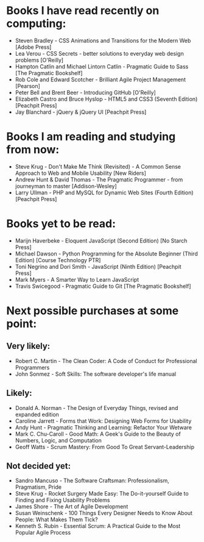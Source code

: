 # Books I have read recently on computing:

- Steven Bradley - CSS Animations and Transitions for the Modern Web [Adobe Press]
- Lea Verou - CSS Secrets - better solutions to everyday web design problems [O'Reilly]
- Hampton Catlin and Michael Lintorn Catlin - Pragmatic Guide to Sass [The Pragmatic Bookshelf]
- Rob Cole and Edward Scotcher - Brilliant Agile Project Management [Pearson]
- Peter Bell and Brent Beer - Introducing GitHub [O'Reilly]
- Elizabeth Castro and Bruce Hyslop - HTML5 and CSS3 (Seventh Edition) [Peachpit Press]
- Jay Blanchard - jQuery & jQuery UI [Peachpit Press]

# Books I am reading and studying from now:

- Steve Krug - Don't Make Me Think (Revisited) - A Common Sense Approach to Web and Mobile Usability [New Riders]
- Andrew Hunt & David Thomas - The Pragmatic Programmer - from journeyman to master [Addison-Wesley]
- Larry Ullman - PHP and MySQL for Dynamic Web Sites (Fourth Edition) [Peachpit Press]

# Books yet to be read:

- Marijn Haverbeke - Eloquent JavaScript (Second Edition) [No Starch Press]
- Michael Dawson - Python Programming for the Absolute Beginner (Third Edition) [Course Technology PTR]
- Toni Negrino and Dori Smith - JavaScript (Ninth Edition) [Peachpit Press]
- Mark Myers - A Smarter Way to Learn JavaScript
- Travis Swicegood - Pragmatic Guide to Git [The Pragmatic Bookshelf]

# Next possible purchases at some point:

## Very likely:

- Robert C. Martin - The Clean Coder: A Code of Conduct for Professional Programmers
- John Sonmez - Soft Skills: The software developer's life manual

## Likely:

- Donald A. Norman - The Design of Everyday Things, revised and expanded edition
- Caroline Jarrett - Forms that Work: Designing Web Forms for Usability
- Andy Hunt - Pragmatic Thinking and Learning: Refactor Your Wetware
- Mark C. Chu-Caroll - Good Math: A Geek's Guide to the Beauty of Numbers, Logic, and Computation
- Geoff Watts - Scrum Mastery: From Good To Great Servant-Leadership

## Not decided yet:

- Sandro Mancuso - The Software Craftsman: Professionalism, Pragmatism, Pride
- Steve Krug - Rocket Surgery Made Easy: The Do-it-yourself Guide to Finding and Fixing Usability Problems
- James Shore - The Art of Agile Development
- Susan Weinschenk - 100 Things Every Designer Needs to Know About People: What Makes Them Tick?
- Kenneth S. Rubin - Essential Scrum: A Practical Guide to the Most Popular Agile Process
